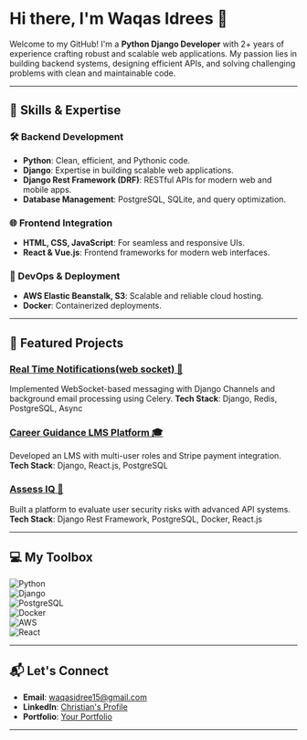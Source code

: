 
# Hi there, I'm Waqas Idrees 👋  

Welcome to my GitHub! I'm a **Python Django Developer** with 2+ years of experience crafting robust and scalable web applications. My passion lies in building backend systems, designing efficient APIs, and solving challenging problems with clean and maintainable code.  

---

## 🚀 Skills & Expertise  

### 🛠️ Backend Development  
- **Python**: Clean, efficient, and Pythonic code.  
- **Django**: Expertise in building scalable web applications.  
- **Django Rest Framework (DRF)**: RESTful APIs for modern web and mobile apps.  
- **Database Management**: PostgreSQL, SQLite, and query optimization.  

### 🌐 Frontend Integration  
- **HTML, CSS, JavaScript**: For seamless and responsive UIs.  
- **React & Vue.js**: Frontend frameworks for modern web interfaces.  

### 🔧 DevOps & Deployment  
- **AWS Elastic Beanstalk, S3**: Scalable and reliable cloud hosting.  
- **Docker**: Containerized deployments.

---

## 📂 Featured Projects  

### [Real Time Notifications(web socket) 🌊](https://github.com/yourusername/go-surf](https://github.com/waqasidrees07/real_time_notifications))  
Implemented WebSocket-based messaging with Django Channels and background email processing using Celery.
**Tech Stack**: Django, Redis, PostgreSQL, Async  

### [Career Guidance LMS Platform 🎓](https://github.com/yourusername/e-commerce-platform](https://github.com/waqasidrees07/career-guidance-backend))  
Developed an LMS with multi-user roles and Stripe payment integration.
**Tech Stack**: Django, React.js, PostgreSQL

### [Assess IQ 🏢](https://github.com/yourusername/multi-tenant-api-system](https://github.com/waqasidrees07/AssessIQ-Backend))  
Built a platform to evaluate user security risks with advanced API systems.
**Tech Stack**: Django Rest Framework, PostgreSQL, Docker, React.js

---

## 💻 My Toolbox  

![Python](https://img.shields.io/badge/-Python-3776AB?style=flat&logo=python&logoColor=white)  
![Django](https://img.shields.io/badge/-Django-092E20?style=flat&logo=django&logoColor=white)  
![PostgreSQL](https://img.shields.io/badge/-PostgreSQL-336791?style=flat&logo=postgresql&logoColor=white)  
![Docker](https://img.shields.io/badge/-Docker-2496ED?style=flat&logo=docker&logoColor=white)  
![AWS](https://img.shields.io/badge/-AWS-232F3E?style=flat&logo=amazon-aws&logoColor=white)  
![React](https://img.shields.io/badge/-React-61DAFB?style=flat&logo=react&logoColor=black)  

---


## 📬 Let's Connect  

- **Email**: waqasidree15@gmail.com  
- **LinkedIn**: [Christian's Profile](https://linkedin.com/in/your-profile](https://www.linkedin.com/in/waqas-idrees/))  
- **Portfolio**: [Your Portfolio](https://wiansari.com)  

---
